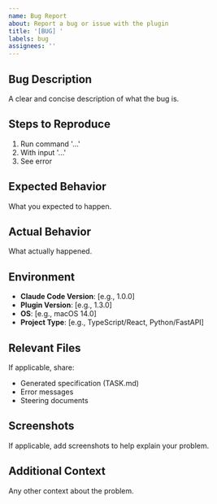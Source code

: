 ```yaml
---
name: Bug Report
about: Report a bug or issue with the plugin
title: '[BUG] '
labels: bug
assignees: ''
---
```


## Bug Description
A clear and concise description of what the bug is.

## Steps to Reproduce
1. Run command '...'
2. With input '...'
3. See error

## Expected Behavior
What you expected to happen.

## Actual Behavior
What actually happened.

## Environment
- **Claude Code Version**: [e.g., 1.0.0]
- **Plugin Version**: [e.g., 1.3.0]
- **OS**: [e.g., macOS 14.0]
- **Project Type**: [e.g., TypeScript/React, Python/FastAPI]

## Relevant Files
If applicable, share:
- Generated specification (TASK.md)
- Error messages
- Steering documents

## Screenshots
If applicable, add screenshots to help explain your problem.

## Additional Context
Any other context about the problem.
